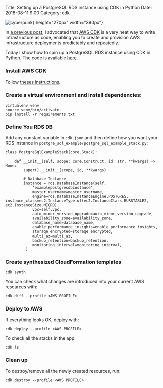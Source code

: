 Title: Setting up a PostgreSQL RDS instance using CDK in Python
Date: 2018-08-11 9:00 
Category: cdk

![cyberpunk](./cyberpunk/1339.jpg){:height="270px" width="390px"}

In [a previous post](https://marinasteinkirch.com/setting-up-a-vpc-with-cdk-in-python.html), I advocated that [AWS CDK](https://docs.aws.amazon.com/cdk/latest/guide/home.html) is a very neat way to write infrastructure as code, enabling you to create and provision AWS infrastructure deployments predictably and repeatedly.

Today I show how to spin up a PostgreSQL RDS instance using CDK in Python. The code is available [here](https://github.com/bt3gl/AWS_Resources/tree/master/CDK_examples).

### Install AWS CDK

Follow [theses instructions](https://github.com/aws/aws-cdk#at-a-glance).


### Create a virtual environment and install dependencies:

```
virtualenv venv
source venv/bin/activate
pip install -r requirements.txt
```

### Define You RDS DB 

Add any constant variable in `cdk.json` and then define how you want your RDS instance in `postgre_sql_example/postgre_sql_example_stack.py`:

```
class PostgreSqlExampleStack(core.Stack):

    def __init__(self, scope: core.Construct, id: str, **kwargs) -> None:
        super().__init__(scope, id, **kwargs)

        # Database Instance
        instance = rds.DatabaseInstance(self,
            'examplepostgresdbinstance', 
            master_username=master_username,
            engine=rds.DatabaseInstanceEngine.POSTGRES, instance_class=ec2.InstanceType.of(ec2.InstanceClass.BURSTABLE2, ec2.InstanceSize.MICRO), 
            vpc=self.vpc,
            auto_minor_version_upgrade=auto_minor_version_upgrade,
            availability_zone=availability_zone,
            database_name=database_name,
            enable_performance_insights=enable_performance_insights,
            storage_encrypted=storage_encrypted,
            multi_az=multi_az,
            backup_retention=backup_retention,
            monitoring_interval=monitoring_interval,
         )
```

### Create synthesized CloudFormation templates

```
cdk synth
```

You can check what changes are introduced into your current AWS resources with:
```
cdk diff --profile <AWS PROFILE>
```


### Deploy to AWS

If everything looks OK, deploy with:

```
cdk deploy --profile <AWS PROFILE>
```

To check all the stacks in the app:

```
cdk ls
```

### Clean up

To destroy/remove all the newly created resources, run:

```
cdk destroy --profile <AWS PROFILE>
```
